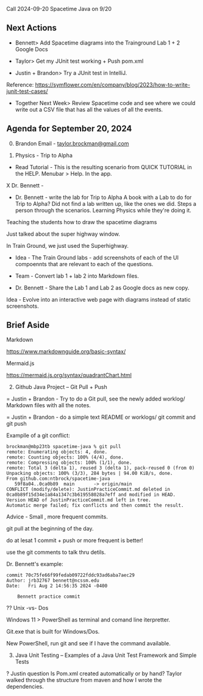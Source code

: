 Call 2024-09-20 Spacetime Java on 9/20

## Next Actions

* Bennett> Add Spacetime diagrams into the Trainground Lab 1 + 2  Google Docs

* Taylor> Get my JUnit test working + Push pom.xml

* Justin + Brandon> Try a JUnit test in IntelliJ.  

Reference: https://symflower.com/en/company/blog/2023/how-to-write-junit-test-cases/


* Together Next Week> Review Spacetime code and see where we could write out a CSV file that has all the values of all the events.





## Agenda for September 20, 2024

0. Brandon Email - taylor.brockman@gmail.com


1. Physics - Trip to Alpha
 
* Read Tutorial - This is the resulting scenario from QUICK TUTORIAL in the HELP.
                Menubar > Help.  In the app.
 
X Dr. Bennett -

* Dr. Bennett - write the lab for Trip to Alpha
    A book with a Lab to do for Trip to Alpha?
    Did not find a lab written up, like the ones we did.
    Steps a person through the scenarios. Learning Physics while they're doing it.


Teaching the students how to draw the spacetime diagrams

Just talked about the super highway window.

In Train Ground, we just used the Superhighway.

* Idea - The Train Ground labs - add screenshots of each of the UI compoennts that are relevant to each of the questions.  


* Team - Convert lab 1 + lab 2 into Markdown files.

* Dr. Bennett - Share the Lab 1 and Lab 2 as Google docs as new copy.

Idea - Evolve into an interactive web page with diagrams instead of static screenshots.


## Brief Aside

Markdown

https://www.markdownguide.org/basic-syntax/

Mermaid.js

https://mermaid.js.org/syntax/quadrantChart.html




2. Github Java Project – Git Pull + Push
 
= Justin + Brandon - Try to do a Git pull, see the newly added worklog/ Markdown files with all the notes.
 
= Justin + Brandon - do a simple text README or worklogs/ git commit and git push
 

Examplle of a git conflict:

```
brockman@mbp23tb spacetime-java % git pull
remote: Enumerating objects: 4, done.
remote: Counting objects: 100% (4/4), done.
remote: Compressing objects: 100% (1/1), done.
remote: Total 3 (delta 1), reused 3 (delta 1), pack-reused 0 (from 0)
Unpacking objects: 100% (3/3), 284 bytes | 94.00 KiB/s, done.
From github.com:ntbrock/spacetime-java
   59f8a04..0ca0b89  main       -> origin/main
CONFLICT (modify/delete): JustinPracticeCommit.md deleted in 0ca0b89f15d34e1a84a1347c3b619558028a7eff and modified in HEAD.  Version HEAD of JustinPracticeCommit.md left in tree.
Automatic merge failed; fix conflicts and then commit the result.
```

Advice - Small , more frequent commits.

git pull at the beginning of the day.

do at lesat 1 commit + push or more frequent is better!

use the git comments to talk thru detils.



Dr. Bennett's example:
```
commit 70c75fe66f99fedab09722fddc93ad6aba7aec29
Author: jrb32767 bennett@ncssm.edu
Date:   Fri Aug 2 14:56:35 2024 -0400
 
    Bennett practice commit
```
 
?? Unix -vs- Dos

Windows 11 > PowerShell as terminal and comand line iterpretter.

Git.exe  that is built for Windows/Dos.

New PowerShell, run git and see if I have the command available.







3. Java Unit Testing – Examples of a Java Unit Test Framework and Simple Tests

? Justin question Is Pom.xml created automatically or by hand?  Taylor walked through the structure from maven and how I wrote the dependencies.





